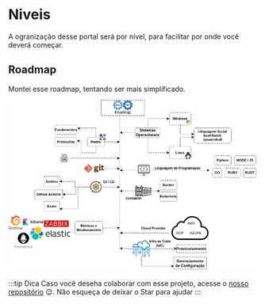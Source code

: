 # Niveis

A ogranização desse portal será por nível, para facilitar por onde você deverá começar.

## Roadmap

Montei esse roadmap, tentando ser mais simplificado.

![roadmap](../../static/img/niveis/roadmap.png)

:::tip Dica
Caso você deseha colaborar com esse projeto, acesse o [nosso repositório](https://github.com/waltenne/guiadevopsbrasil) 😉.
Não esqueça de deixar o Star para ajudar
:::
